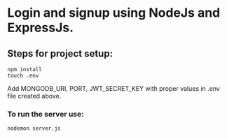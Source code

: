 # Login and signup using NodeJs and ExpressJs.

## Steps for project setup:
```
npm install
touch .env
```
Add MONGODB_URI, PORT, JWT_SECRET_KEY with proper values in .env file created above.
### To run the server use: 
```
nodemon server.js
```
